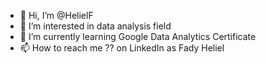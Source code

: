 - 👋 Hi, I’m @HelielF
- 👀 I’m interested in data analysis field
- 🌱 I’m currently learning Google Data Analytics Certificate
- 📫 How to reach me ?? on LinkedIn as Fady Heliel

<!---
HelielF/HelielF is a ✨ special ✨ repository because its `README.md` (this file) appears on your GitHub profile.
You can click the Preview link to take a look at your changes.
--->
